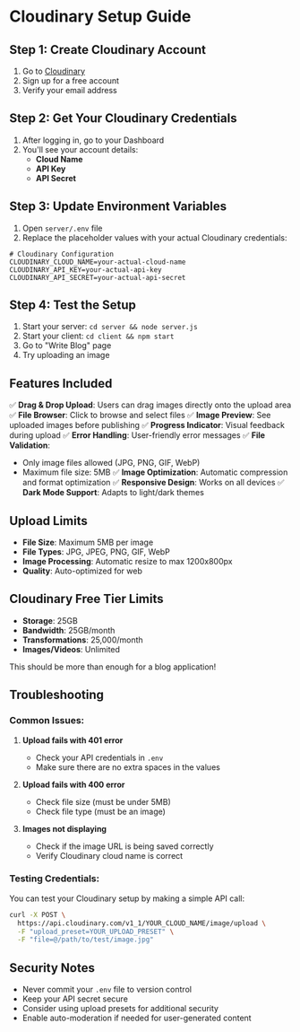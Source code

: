 # Cloudinary Setup Guide

## Step 1: Create Cloudinary Account

1. Go to [Cloudinary](https://cloudinary.com/)
2. Sign up for a free account
3. Verify your email address

## Step 2: Get Your Cloudinary Credentials

1. After logging in, go to your Dashboard
2. You'll see your account details:
   - **Cloud Name**
   - **API Key** 
   - **API Secret**

## Step 3: Update Environment Variables

1. Open `server/.env` file
2. Replace the placeholder values with your actual Cloudinary credentials:

```env
# Cloudinary Configuration
CLOUDINARY_CLOUD_NAME=your-actual-cloud-name
CLOUDINARY_API_KEY=your-actual-api-key
CLOUDINARY_API_SECRET=your-actual-api-secret
```

## Step 4: Test the Setup

1. Start your server: `cd server && node server.js`
2. Start your client: `cd client && npm start`
3. Go to "Write Blog" page
4. Try uploading an image

## Features Included

✅ **Drag & Drop Upload**: Users can drag images directly onto the upload area
✅ **File Browser**: Click to browse and select files
✅ **Image Preview**: See uploaded images before publishing
✅ **Progress Indicator**: Visual feedback during upload
✅ **Error Handling**: User-friendly error messages
✅ **File Validation**: 
   - Only image files allowed (JPG, PNG, GIF, WebP)
   - Maximum file size: 5MB
✅ **Image Optimization**: Automatic compression and format optimization
✅ **Responsive Design**: Works on all devices
✅ **Dark Mode Support**: Adapts to light/dark themes

## Upload Limits

- **File Size**: Maximum 5MB per image
- **File Types**: JPG, JPEG, PNG, GIF, WebP
- **Image Processing**: Automatic resize to max 1200x800px
- **Quality**: Auto-optimized for web

## Cloudinary Free Tier Limits

- **Storage**: 25GB
- **Bandwidth**: 25GB/month
- **Transformations**: 25,000/month
- **Images/Videos**: Unlimited

This should be more than enough for a blog application!

## Troubleshooting

### Common Issues:

1. **Upload fails with 401 error**
   - Check your API credentials in `.env`
   - Make sure there are no extra spaces in the values

2. **Upload fails with 400 error**
   - Check file size (must be under 5MB)
   - Check file type (must be an image)

3. **Images not displaying**
   - Check if the image URL is being saved correctly
   - Verify Cloudinary cloud name is correct

### Testing Credentials:

You can test your Cloudinary setup by making a simple API call:

```bash
curl -X POST \
  https://api.cloudinary.com/v1_1/YOUR_CLOUD_NAME/image/upload \
  -F "upload_preset=YOUR_UPLOAD_PRESET" \
  -F "file=@/path/to/test/image.jpg"
```

## Security Notes

- Never commit your `.env` file to version control
- Keep your API secret secure
- Consider using upload presets for additional security
- Enable auto-moderation if needed for user-generated content
